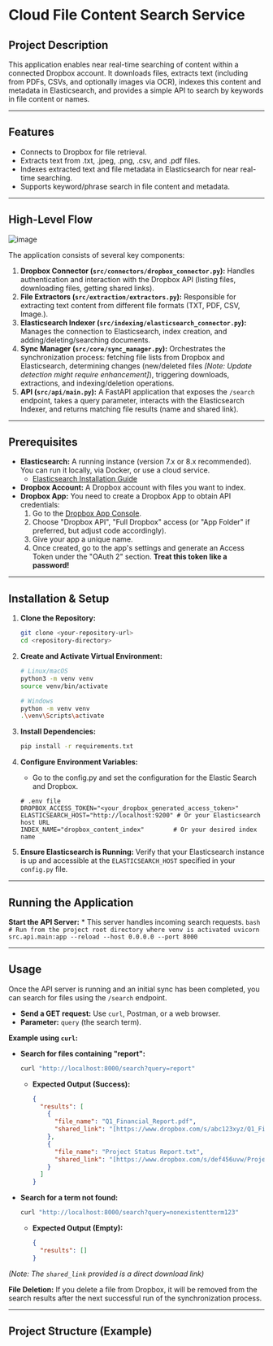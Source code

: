 # Cloud File Content Search Service

## Project Description

This application enables near real-time searching of content within a connected Dropbox account. It downloads files, extracts text (including from PDFs, CSVs, and optionally images via OCR), indexes this content and metadata in Elasticsearch, and provides a simple API to search by keywords in file content or names.

---

## Features

- Connects to Dropbox for file retrieval.
- Extracts text from .txt, .jpeg, .png, .csv, and .pdf files.
- Indexes extracted text and file metadata in Elasticsearch for near real-time searching.
- Supports keyword/phrase search in file content and metadata.

---

## High-Level Flow

![image](https://github.com/user-attachments/assets/e73b9c84-5616-47f8-a8c7-aa34113bc867)

The application consists of several key components:

1.  **Dropbox Connector (`src/connectors/dropbox_connector.py`):** Handles authentication and interaction with the Dropbox API (listing files, downloading files, getting shared links).
2.  **File Extractors (`src/extraction/extractors.py`):** Responsible for extracting text content from different file formats (TXT, PDF, CSV, Image.).
3.  **Elasticsearch Indexer (`src/indexing/elasticsearch_connector.py`):** Manages the connection to Elasticsearch, index creation, and adding/deleting/searching documents.
4.  **Sync Manager (`src/core/sync_manager.py`):** Orchestrates the synchronization process: fetching file lists from Dropbox and Elasticsearch, determining changes (new/deleted files *[Note: Update detection might require enhancement]*), triggering downloads, extractions, and indexing/deletion operations.
5.  **API (`src/api/main.py`):** A FastAPI application that exposes the `/search` endpoint, takes a query parameter, interacts with the Elasticsearch Indexer, and returns matching file results (name and shared link).

---

## Prerequisites

* **Elasticsearch:** A running instance (version 7.x or 8.x recommended). You can run it locally, via Docker, or use a cloud service.
    * [Elasticsearch Installation Guide](https://www.elastic.co/guide/en/elasticsearch/reference/current/install-elasticsearch.html)
* **Dropbox Account:** A Dropbox account with files you want to index.
* **Dropbox App:** You need to create a Dropbox App to obtain API credentials:
    1.  Go to the [Dropbox App Console](https://www.dropbox.com/developers/apps).
    2.  Choose "Dropbox API", "Full Dropbox" access (or "App Folder" if preferred, but adjust code accordingly).
    3.  Give your app a unique name.
    4.  Once created, go to the app's settings and generate an Access Token under the "OAuth 2" section. **Treat this token like a password!**
---

## Installation & Setup

1.  **Clone the Repository:**
    ```bash
    git clone <your-repository-url>
    cd <repository-directory>
    ```

2.  **Create and Activate Virtual Environment:**
    ```bash
    # Linux/macOS
    python3 -m venv venv
    source venv/bin/activate

    # Windows
    python -m venv venv
    .\venv\Scripts\activate
    ```

3.  **Install Dependencies:**
    ```bash
    pip install -r requirements.txt
    ```

4.  **Configure Environment Variables:**
    * Go to the config.py and set the configuration for the Elastic Search and Dropbox.

    ```dotenv
    # .env file
    DROPBOX_ACCESS_TOKEN="<your_dropbox_generated_access_token>"
    ELASTICSEARCH_HOST="http://localhost:9200" # Or your Elasticsearch host URL
    INDEX_NAME="dropbox_content_index"        # Or your desired index name
    
    ```
   

5.  **Ensure Elasticsearch is Running:** Verify that your Elasticsearch instance is up and accessible at the `ELASTICSEARCH_HOST` specified in your `config.py` file.



---

## Running the Application


 **Start the API Server:**
    * This server handles incoming search requests.
    ```bash
    # Run from the project root directory where venv is activated
    uvicorn src.api.main:app --reload --host 0.0.0.0 --port 8000
    ```

---

## Usage

Once the API server is running and an initial sync has been completed, you can search for files using the `/search` endpoint.

* **Send a GET request:** Use `curl`, Postman, or a web browser.
* **Parameter:** `query` (the search term).

**Example using `curl`:**

* **Search for files containing "report":**
    ```bash
    curl "http://localhost:8000/search?query=report"
    ```
    * **Expected Output (Success):**
        ```json
        {
          "results": [
            {
              "file_name": "Q1_Financial_Report.pdf",
              "shared_link": "[https://www.dropbox.com/s/abc123xyz/Q1_Financial_Report.pdf?dl=1](https://www.dropbox.com/s/abc123xyz/Q1_Financial_Report.pdf?dl=1)"
            },
            {
              "file_name": "Project Status Report.txt",
              "shared_link": "[https://www.dropbox.com/s/def456uvw/Project](https://www.dropbox.com/s/def456uvw/Project) Status Report.txt?dl=1"
            }
          ]
        }
        ```

* **Search for a term not found:**
    ```bash
    curl "http://localhost:8000/search?query=nonexistentterm123"
    ```
    * **Expected Output (Empty):**
        ```json
        {
          "results": []
        }
        ```

*(Note: The `shared_link` provided is a direct download link)*

**File Deletion:** If you delete a file from Dropbox, it will be removed from the search results after the next successful run of the synchronization process.

---

## Project Structure (Example)
